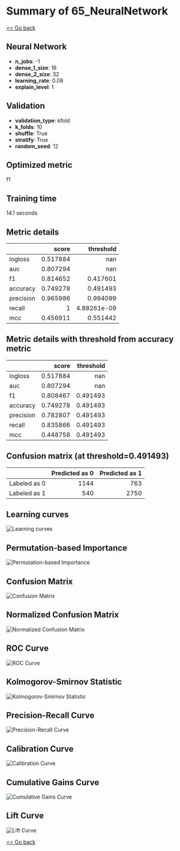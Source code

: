 # Summary of 65_NeuralNetwork

[<< Go back](../README.md)


## Neural Network
- **n_jobs**: -1
- **dense_1_size**: 16
- **dense_2_size**: 32
- **learning_rate**: 0.08
- **explain_level**: 1

## Validation
 - **validation_type**: kfold
 - **k_folds**: 10
 - **shuffle**: True
 - **stratify**: True
 - **random_seed**: 12

## Optimized metric
f1

## Training time

14.1 seconds

## Metric details
|           |    score |     threshold |
|:----------|---------:|--------------:|
| logloss   | 0.517884 | nan           |
| auc       | 0.807294 | nan           |
| f1        | 0.814652 |   0.417601    |
| accuracy  | 0.749278 |   0.491493    |
| precision | 0.965986 |   0.994099    |
| recall    | 1        |   4.88261e-09 |
| mcc       | 0.456911 |   0.551442    |


## Metric details with threshold from accuracy metric
|           |    score |   threshold |
|:----------|---------:|------------:|
| logloss   | 0.517884 |  nan        |
| auc       | 0.807294 |  nan        |
| f1        | 0.808467 |    0.491493 |
| accuracy  | 0.749278 |    0.491493 |
| precision | 0.782807 |    0.491493 |
| recall    | 0.835866 |    0.491493 |
| mcc       | 0.448758 |    0.491493 |


## Confusion matrix (at threshold=0.491493)
|              |   Predicted as 0 |   Predicted as 1 |
|:-------------|-----------------:|-----------------:|
| Labeled as 0 |             1144 |              763 |
| Labeled as 1 |              540 |             2750 |

## Learning curves
![Learning curves](learning_curves.png)

## Permutation-based Importance
![Permutation-based Importance](permutation_importance.png)
## Confusion Matrix

![Confusion Matrix](confusion_matrix.png)


## Normalized Confusion Matrix

![Normalized Confusion Matrix](confusion_matrix_normalized.png)


## ROC Curve

![ROC Curve](roc_curve.png)


## Kolmogorov-Smirnov Statistic

![Kolmogorov-Smirnov Statistic](ks_statistic.png)


## Precision-Recall Curve

![Precision-Recall Curve](precision_recall_curve.png)


## Calibration Curve

![Calibration Curve](calibration_curve_curve.png)


## Cumulative Gains Curve

![Cumulative Gains Curve](cumulative_gains_curve.png)


## Lift Curve

![Lift Curve](lift_curve.png)



[<< Go back](../README.md)
